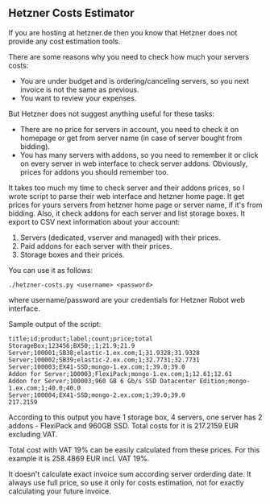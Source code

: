 Hetzner Costs Estimator
-----------------------

If you are hosting at hetzner.de then you know that Hetzner does not provide any cost estimation tools.

There are some reasons why you need to check how much your servers costs:

* You are under budget and is ordering/canceling servers, so you next invoice is not the same as previous.
* You want to review your expenses.

But Hetzner does not suggest anything useful for these tasks:
* There are no price for servers in account, you need to check it on homepage or get from server name (in case of server bought from bidding).
* You has many servers with addons, so you need to remember it or click on every server in web interface to check server addons. Obviously, prices for addons you should remember too.

It takes too much my time to check server and their addons prices, so I wrote script to parse their web interface and hetzner home page.
It get prices for yours servers from hetzner home page or server name, if it's from bidding. Also, it check addons for each server and list storage boxes.
It export to CSV next information about your account:

1. Servers (dedicated, vserver and managed) with their prices.
1. Paid addons for each server with their prices.
1. Storage boxes and their prices.

You can use it as follows:
```
./hetzner-costs.py <username> <password>
```

where username/password are your credentials for Hetzner Robot web interface.

Sample output of the script:
```
title;id;product;label;count;price;total
StorageBox;123456;BX50;;1;21.9;21.9
Server;100001;SB38;elastic-1.ex.com;1;31.9328;31.9328
Server;100002;SB39;elastic-2.ex.com;1;32.7731;32.7731
Server;100003;EX41-SSD;mongo-1.ex.com;1;39.0;39.0
Addon for Server;100003;FlexiPack;mongo-1.ex.com;1;12.61;12.61
Addon for Server;100003;960 GB 6 Gb/s SSD Datacenter Edition;mongo-1.ex.com;1;40.0;40.0
Server;100004;EX41-SSD;mongo-2.ex.com;1;39.0;39.0
217.2159
```

According to this output you have 1 storage box, 4 servers, one server has 2 addons - FlexiPack and 960GB SSD.
Total costs for it is 217.2159 EUR excluding VAT.

Total cost with VAT 19% can be easily calculated from these prices.
For this example it is 258.4869 EUR incl. VAT 19%.

It doesn't calculate exact invoice sum according server orderding date.
It always use full price, so use it only for costs estimation, not for exactly calculating your future invoice.